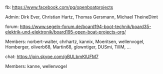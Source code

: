 fb: https://www.facebook.com/pg/openboatprojects

Admin: Dirk Ever, Christian Hartz, Thomas Gersmann, Michael TheineDimt

forum: https://www.segeln-forum.de/board194-boot-technik/board35-elektrik-und-elektronik/board195-open-boat-projects-org/

Members: norbert-walter, chrhartz, kannix, Moeritsen, wellenvogel, Homberger, oliverb68, Martin68, glowntiger, DUSmi, TillM, ...

chat: https://join.skype.com/gBULbmKlUFM7

Members: kanne, wellenvogel
